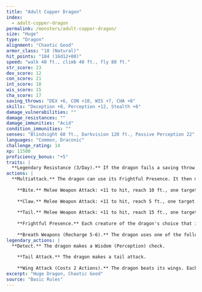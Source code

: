 ```yaml
---
title: "Adult Copper Dragon"
index:
  - adult-copper-dragon
permalink: /monsters/adult-copper-dragon/
size: "Huge"
type: "Dragon"
alignment: "Chaotic Good"
armor_class: "18 (Natural)"
hit_points: "184 (16d12+80)"
speed: "walk 40 ft., climb 40 ft., fly 80 ft."
str_score: 23
dex_score: 12
con_score: 21
int_score: 18
wis_score: 15
cha_score: 17
saving_throws: "DEX +6, CON +10, WIS +7, CHA +8"
skills: "Deception +8, Perception +12, Stealth +6"
damage_vulnerabilities: ""
damage_resistances: ""
damage_immunities: "Acid"
condition_immunities: ""
senses: "Blindsight 60 ft., Darkvision 120 ft., Passive Perception 22"
languages: "Common, Draconic"
challenge_rating: 14
xp: 11500
proficiency_bonus: "+5"
traits: |
  **Legendary Resistance (3/Day).** If the dragon fails a saving throw, it can choose to succeed instead.
actions: |
  **Multiattack.** The dragon can use its Frightful Presence. It then makes three attacks: one with its bite and two with its claws.
    
    **Bite.** Melee Weapon Attack: +11 to hit, reach 10 ft., one target. Hit: 17 (2d10 + 6) piercing damage.
    
    **Claw.** Melee Weapon Attack: +11 to hit, reach 5 ft., one target. Hit: 13 (2d6 + 6) slashing damage.
    
    **Tail.** Melee Weapon Attack: +11 to hit, reach 15 ft., one target. Hit: 15 (2d8 + 6) bludgeoning damage.
    
    **Frightful Presence.** Each creature of the dragon's choice that is within 120 feet of the dragon and aware of it must succeed on a DC 16 Wisdom saving throw or become frightened for 1 minute. A creature can repeat the saving throw at the end of each of its turns, ending the effect on itself on a success. If a creature's saving throw is successful or the effect ends for it, the creature is immune to the dragon's Frightful Presence for the next 24 hours.
    
    **Breath Weapons (Recharge 5-6).** The dragon uses one of the following breath weapons. Acid Breath. The dragon exhales acid in an 60-foot line that is 5 feet wide. Each creature in that line must make a DC 18 Dexterity saving throw, taking 54 (12d8) acid damage on a failed save, or half as much damage on a successful one. Slowing Breath. The dragon exhales gas in a 60-foot cone. Each creature in that area must succeed on a DC 18 Constitution saving throw. On a failed save, the creature can't use reactions, its speed is halved, and it can't make more than one attack on its turn. In addition, the creature can use either an action or a bonus action on its turn, but not both. These effects last for 1 minute. The creature can repeat the saving throw at the end of each of its turns, ending the effect on itself with a successful save.  
legendary_actions: |
  **Detect.** The dragon makes a Wisdom (Perception) check.
    
    **Tail Attack.** The dragon makes a tail attack.
    
    **Wing Attack (Costs 2 Actions).** The dragon beats its wings. Each creature within 10 ft. of the dragon must succeed on a DC 19 Dexterity saving throw or take 13 (2d6 + 6) bludgeoning damage and be knocked prone. The dragon can then fly up to half its flying speed.
excerpt: "Huge Dragon, Chaotic Good"
source: "Basic Rules"
---
```

